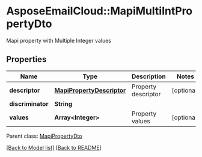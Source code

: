 # AsposeEmailCloud::MapiMultiIntPropertyDto

Mapi property with Multiple Integer values             

## Properties
Name | Type | Description | Notes
---- | ---- | ----------- | -----
**descriptor** |[**MapiPropertyDescriptor**](MapiPropertyDescriptor.md) | Property descriptor              | [optional] 
**discriminator** |**String** |  | 
**values** |**Array&lt;Integer&gt;** | Property values              | [optional] 

Parent class: [MapiPropertyDto](MapiPropertyDto.md)


[[Back to Model list]](Models.md) [[Back to README]](README.md)
